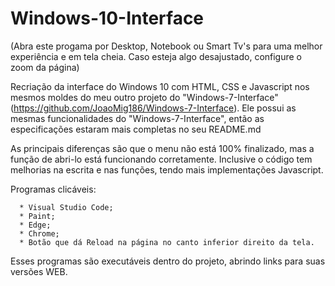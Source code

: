 # Windows-10-Interface
(Abra este progama por Desktop, Notebook ou Smart Tv's para uma melhor experiência e em tela cheia. Caso esteja algo desajustado, configure o zoom da página)

Recriação da interface do Windows 10 com HTML, CSS e Javascript nos mesmos moldes do meu outro projeto do "Windows-7-Interface" (https://github.com/JoaoMig186/Windows-7-Interface). Ele possui as mesmas funcionalidades do "Windows-7-Interface", então as especificações estaram mais completas no seu README.md

As principais diferenças são que o menu não está 100% finalizado, mas a função de abri-lo está funcionando corretamente. Inclusive o código tem melhorias na escrita e nas funções, tendo mais implementações Javascript. 

Programas clicáveis: 
      
      * Visual Studio Code;
      * Paint;
      * Edge;
      * Chrome;
      * Botão que dá Reload na página no canto inferior direito da tela.
     
Esses programas são executáveis dentro do projeto, abrindo links para suas versões WEB.





